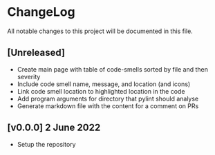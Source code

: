 # ChangeLog

All notable changes to this project will be documented in this file.

## [Unreleased]
- Create main page with table of code-smells sorted by file and then severity
- Include code smell name, message, and location (and icons)
- Link code smell location to highlighted location in the code
- Add program arguments for directory that pylint should analyse
- Generate markdown file with the content for a comment on PRs

## [v0.0.0] 2 June 2022
- Setup the repository

